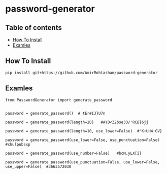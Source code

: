 # password-generator

## Table of contents
* [How To Install](#install)
* [Examles](#examples)


## How To Install
	pip install git+https://github.com/AmirMohtasham/password-generator


## Examles
```
from PasswordGenerator import generate_password


password = generate_password()  # tEr#IJ}U7n

password = generate_password(length=20)   #AYD<Z2bse33/'RCB}6jj
 
password = generate_password(length=10, use_lower=False)  #"K+UH4:OV}

password = generate_password(use_lower=False, use_punctuation=False)  #xhulpubsxp

password = generate_password(use_number=False)   #bcM,yLX[i}

password = generate_password(use_punctuation=False, use_lower=False, use_upper=False)  #3663572030



```
